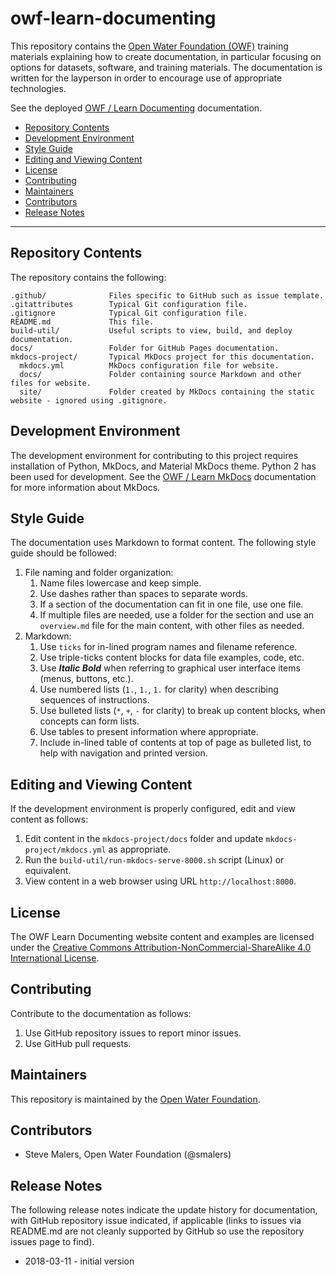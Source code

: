 # owf-learn-documenting #

This repository contains the [Open Water Foundation (OWF)](http://openwaterfoundation.org/) training materials
explaining how to create documentation,
in particular focusing on options for datasets, software, and training materials.
The documentation is written for the layperson in order to encourage use of appropriate technologies.

See the deployed [OWF / Learn Documenting](http://learn.openwaterfoundation.org/owf-learn-documenting/) documentation.

* [Repository Contents](#repository-contents)
* [Development Environment](#development-environment)
* [Style Guide](#style-guide)
* [Editing and Viewing Content](#editing-and-viewing-content)
* [License](#license)
* [Contributing](#contributing)
* [Maintainers](#maintainers)
* [Contributors](#contributors)
* [Release Notes](#release-notes)

----

## Repository Contents ##

The repository contains the following:

```text
.github/              Files specific to GitHub such as issue template.
.gitattributes        Typical Git configuration file.
.gitignore            Typical Git configuration file.
README.md             This file.
build-util/           Useful scripts to view, build, and deploy documentation.
docs/                 Folder for GitHub Pages documentation.
mkdocs-project/       Typical MkDocs project for this documentation.
  mkdocs.yml          MkDocs configuration file for website.
  docs/               Folder containing source Markdown and other files for website.
  site/               Folder created by MkDocs containing the static website - ignored using .gitignore.

```

## Development Environment ##

The development environment for contributing to this project requires installation of Python, MkDocs, and Material MkDocs theme.
Python 2 has been used for development.  See the [OWF / Learn MkDocs](http://learn.openwaterfoundation.org/owf-learn-mkdocs/)
documentation for more information about MkDocs.

## Style Guide ##

The documentation uses Markdown to format content.  The following style guide should be followed:

1. File naming and folder organization:
	1. Name files lowercase and keep simple.
	2. Use dashes rather than spaces to separate words.
	3. If a section of the documentation can fit in one file, use one file.
	4. If multiple files are needed, use a folder for the section and use an `overview.md` file for the main content,
	with other files as needed.
2. Markdown:
	1. Use `ticks` for in-lined program names and filename reference.
	2. Use triple-ticks content blocks for data file examples, code, etc.
	3. Use ***Italic Bold*** when referring to graphical user interface items (menus, buttons, etc.).
	4. Use numbered lists (`1.`, `1.`, `1.` for clarity) when describing sequences of instructions.
	5. Use bulleted lists (`*`, `+`, `-` for clarity) to break up content blocks, when concepts can form lists. 
	6. Use tables to present information where appropriate.
	7. Include in-lined table of contents at top of page as bulleted list,
	to help with navigation and printed version.

## Editing and Viewing Content ##

If the development environment is properly configured, edit and view content as follows:

1. Edit content in the `mkdocs-project/docs` folder and update `mkdocs-project/mkdocs.yml` as appropriate.
2. Run the `build-util/run-mkdocs-serve-8000.sh` script (Linux) or equivalent.
3. View content in a web browser using URL `http://localhost:8000`.

## License ##

The OWF Learn Documenting website content and examples are licensed under the
[Creative Commons Attribution-NonCommercial-ShareAlike 4.0 International License](https://creativecommons.org/licenses/by-nc-sa/4.0).

## Contributing ##

Contribute to the documentation as follows:

1. Use GitHub repository issues to report minor issues.
2. Use GitHub pull requests.

## Maintainers ##

This repository is maintained by the [Open Water Foundation](http://openwaterfoundation.org/).

## Contributors ##

* Steve Malers, Open Water Foundation (@smalers)

## Release Notes ##

The following release notes indicate the update history for documentation, with GitHub repository issue indicated,
if applicable (links to issues via README.md are not cleanly supported by GitHub so use the repository issues page to find).

* 2018-03-11 - initial version
